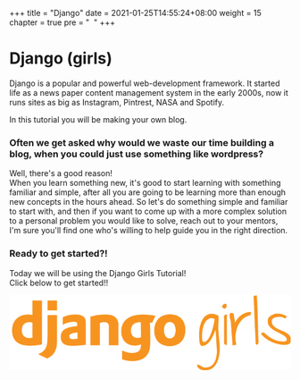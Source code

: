 +++
title = "Django"
date = 2021-01-25T14:55:24+08:00
weight = 15
chapter = true
pre = "<i class='fab fa-python'></i>&nbsp; "
+++

# Django (girls)

Django is a popular and powerful web-development framework. It started life as a news paper content management system in the early 2000s, now it runs sites as big as Instagram, Pintrest, NASA and Spotify.

In this tutorial you will be making your own blog.

### Often we get asked why would we waste our time building a blog, when you could just use something like wordpress?

Well, there's a good reason!  
When you learn something new, it's good to start learning with something familiar and simple, after all you are going to be learning more than enough new concepts in the hours ahead. So let's do something simple and familiar to start with, and then if you want to come up with a more complex solution to a personal problem you would like to solve, reach out to your mentors, I'm sure you'll find one who's willing to help guide you in the right direction.

### Ready to get started?!

Today we will be using the Django Girls Tutorial!  
Click below to get started!!

<a href="https://tutorial.djangogirls.org/" target="_blank">
	<img src="images/djangogirls.png" />
</a>
